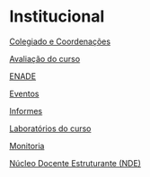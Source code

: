 


Institucional
=============








[Colegiado e Coordenações](institucional/administracao.html)


[Avaliação do curso](institucional/avaliacao-do-curso.html)


[ENADE](institucional/enade.html)


[Eventos](institucional/eventos.html)


[Informes](institucional/informes.html)


[Laboratórios do curso](institucional/infraestrutura.html)


[Monitoria](institucional/monitoria.html)


[Núcleo Docente Estruturante (NDE)](institucional/nucleo-docente-estruturante-nde.html)









